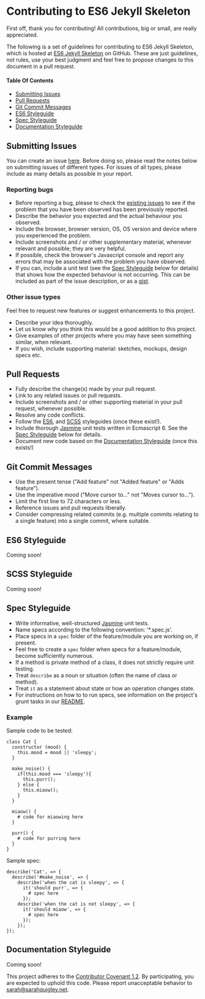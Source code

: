 # Contributing to ES6 Jekyll Skeleton

First off, thank you for contributing! All contributions, big or small, are really appreciated.

The following is a set of guidelines for contributing to ES6 Jekyll Skeleton, which is hosted at [ES6 Jekyll Skeleton](https://github.com/finiteadventures/es6-jekyll-skeleton) on GitHub. These are just guidelines, not rules, use your best judgment and feel free to propose changes to this document in a pull request.

#### Table Of Contents

* [Submitting Issues](#submitting-issues)
* [Pull Requests](#pull-requests)
* [Git Commit Messages](#git-commit-messages)
* [ES6 Styleguide](#es6-styleguide)
* [Spec Styleguide](#spec-styleguide)
* [Documentation Styleguide](#documentation-styleguide)

## Submitting Issues

You can create an issue [here](https://github.com/finiteadventures/es6-jekyll-skeleton/issues/new). Before doing so, please read the notes below on submitting issues of different types. For issues of all types, please include as many details as possible in your report.

### Reporting bugs

* Before reporting a bug, please to check the [existing issues](https://github.com/finiteadventures/es6-jekyll-skeleton/issues) to see if the problem that you have been observed has been previously reported.
* Describe the behavior you expected and the actual behaviour you observed.
* Include the browser, browser version, OS, OS version and device where you experienced the problem.
* Include screenshots and / or other supplementary material, whenever relevant and possible; they are very helpful.
* If possible, check the browser's Javascript console and report any errors that may be associated with the problem you have observed.
* If you can, include a unit test (see the [Spec Styleguide](#spec-styleguide) below for details) that shows how the expected behaviour is not occurring. This can be included as part of the issue description, or as a [gist](https://gist.github.com/).

### Other issue types

Feel free to request new features or suggest enhancements to this project.

* Describe your idea thoroughly.
* Let us know why you think this would be a good addition to this project.
* Give examples of other projects where you may have seen something similar, when relevant.
* If you wish, include supporting material: sketches, mockups, design specs etc.


## Pull Requests

* Fully describe the change(s) made by your pull request.
* Link to any related issues or pull requests.
* Include screenshots and / or other supporting material in your pull request, whenever possible.
* Resolve any code conflicts.
* Follow the [ES6](#es6-styleguide), and [SCSS](#scss-styleguide) styleguides (once these exist!).
* Include thorough [Jasmine](http://jasmine.github.io/) unit tests written in Ecmascript 6. See the [Spec Styleguide](#spec-styleguide) below for details.
* Document new code based on the [Documentation Styleguide](#documentation-styleguide) (once this exists!)

## Git Commit Messages

* Use the present tense ("Add feature" not "Added feature" or "Adds feature").
* Use the imperative mood ("Move cursor to..." not "Moves cursor to...").
* Limit the first line to 72 characters or less.
* Reference issues and pull requests liberally.
* Consider compressing related commits (e.g. multiple commits  relating to a single feature) into a single commit, where suitable.

## ES6 Styleguide

Coming soon!

## SCSS Styleguide

Coming soon!

## Spec Styleguide

* Write informative, well-structured [Jasmine](http://jasmine.github.io/) unit tests.
* Name specs according to the following convention: '*.spec.js'.
* Place specs in a `spec` folder of the feature/module you are working on, if present.
* Feel free to create a `spec` folder when specs for a feature/module, become sufficiently numerous.
* If a method is private method of a class, it does not strictly require unit testing.
* Treat `describe` as a noun or situation (often the name of class or method).
* Treat `it` as a statement about state or how an operation changes state.
* For instructions on how to to run specs, see information on the project's grunt tasks in our [README](https://github.com/finiteadventures/es6-jekyll-skeleton#grunt-tasks).

### Example

Sample code to be tested:

```es6
class Cat {
  constructor (mood) {
    this.mood = mood || 'sleepy';
  }

  make_noise() {
    if(this.mood === 'sleepy'){
      this.purr();
    } else {
      this.miaow();
    }
  }

  miaow() {
    # code for miaowing here
  }

  purr() {
    # code for purring here
  }
}
```

Sample spec:
```es6
describe('Cat', => {
  describe('#make_noise', => {
    describe('when the cat is sleepy', => {
      it('should purr', => {
        # spec here
      });
    describe('when the cat is not sleepy', => {
      it('should miaow', => {
        # spec here
      });
    });
});
```

## Documentation Styleguide

Coming soon!


This project adheres to the [Contributor Covenant 1.2](http://contributor-covenant.org/version/1/2/0). By participating, you are expected to uphold this code. Please report unacceptable behavior to [sarah@sarahquigley.net](mailto:sarah@sarahquigley.net).
